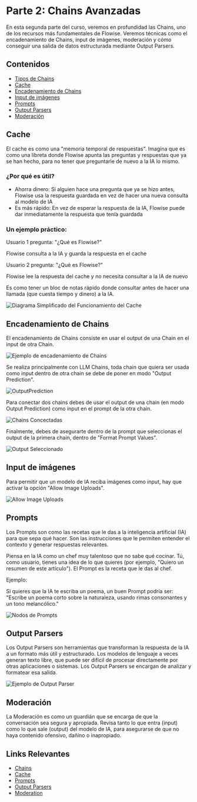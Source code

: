 # Parte 2: Chains Avanzadas

En esta segunda parte del curso, veremos en profundidad las Chains, uno de los recursos más fundamentales de Flowise. Veremos técnicas como el encadenamiento de Chains, input de imágenes, moderación y cómo conseguir una salida de datos estructurada mediante Output Parsers.

## Contenidos

- [Tipos de Chains](../../integraciones/langchain/chains/README.md)
- [Cache](#cache)
- [Encadenamiento de Chains](#encadenamiento-de-chains)
- [Input de imágenes](#input-de-imágenes)
- [Prompts](#prompts)
- [Output Parsers](#output-parsers)
- [Moderación](#moderación)

## Cache

El cache es como una "memoria temporal de respuestas". Imagina que es como una libreta donde Flowise apunta las preguntas y respuestas que ya se han hecho, para no tener que preguntarle de nuevo a la IA lo mismo.

### ¿Por qué es útil?

- Ahorra dinero: Si alguien hace una pregunta que ya se hizo antes, Flowise usa la respuesta guardada en vez de hacer una nueva consulta al modelo de IA 
- Es más rápido: En vez de esperar la respuesta de la IA, Flowise puede dar inmediatamente la respuesta que tenía guardada

### Un ejemplo práctico:

Usuario 1 pregunta: "¿Qué es Flowise?"

Flowise consulta a la IA y guarda la respuesta en el cache


Usuario 2 pregunta: "¿Qué es Flowise?"

Flowise lee la respuesta del cache y no necesita consultar a la IA de nuevo

Es como tener un bloc de notas rápido donde consultar antes de hacer una llamada (que cuesta tiempo y dinero) a la IA.

![Diagrama Simplificado del Funcionamiento del Cache](/../../.gitbook/assets/partes/parte2/Cache1.png)

## Encadenamiento de Chains

El encadenamiento de Chains consiste en usar el output de una Chain en el input de otra Chain.

![Ejemplo de encadenamiento de Chains](/../../.gitbook/assets/partes/parte2/ChainsEncadenadas.png)

Se realiza principalmente con LLM Chains, toda chain que quiera ser usada como input dentro de otra chain se debe de poner en modo "Output Prediction".

![OutputPrediction](/../../.gitbook/assets/partes/parte2/OutputPrediction.png)

Para conectar dos chains debes de usar el output de una chain (en modo Output Prediction) como input en el prompt de la otra chain.

![Chains Concectadas](/../../.gitbook/assets/partes/parte2/Conectadas.png)

Finalmente, debes de asegurarte dentro de la prompt que seleccionas el output de la primera chain, dentro de "Format Prompt Values".

![Output Seleccionado](/../../.gitbook/assets/partes/parte2/Input.png)

## Input de imágenes

Para permitir que un modelo de IA reciba imágenes como input, hay que activar la opción "Allow Image Uploads".

![Allow Image Uploads](/../../.gitbook/assets/partes/parte2/ImagesUpload.png)

## Prompts 

Los Prompts son como las recetas que le das a la inteligencia artificial (IA) para que sepa qué hacer. Son las instrucciones que le permiten entender el contexto y generar respuestas relevantes.

Piensa en la IA como un chef muy talentoso que no sabe qué cocinar. Tú, como usuario, tienes una idea de lo que quieres (por ejemplo, "Quiero un resumen de este artículo"). El Prompt es la receta que le das al chef. 

Ejemplo:

Si quieres que la IA te escriba un poema, un buen Prompt podría ser: "Escribe un poema corto sobre la naturaleza, usando rimas consonantes y un tono melancólico."

![Nodos de Prompts](/../../.gitbook/assets/partes/parte2/NodosPrompts.png)

## Output Parsers

Los Output Parsers son herramientas que transforman la respuesta de la IA a un formato más útil y estructurado. Los modelos de lenguaje a veces generan texto libre, que puede ser difícil de procesar directamente por otras aplicaciones o sistemas. Los Output Parsers se encargan de analizar y formatear esa salida.

![Ejemplo de Output Parser](/../../.gitbook/assets/partes/parte2/OutputParser1.png)

## Moderación

La Moderación es como un guardián que se encarga de que la conversación sea segura y apropiada. Revisa tanto lo que entra (input) como lo que sale (output) del modelo de IA, para asegurarse de que no haya contenido ofensivo, dañino o inapropiado.


## Links Relevantes

- [Chains](../../integraciones/langchain/chains/README.md)
- [Cache](../../integraciones/langchain/cache/README.md)
- [Prompts](../../integraciones/langchain/prompts/README.md)
- [Output Parsers](../../integraciones/langchain/output-parsers/README.md)
- [Moderation](../../integraciones/langchain/moderation/README.md)

